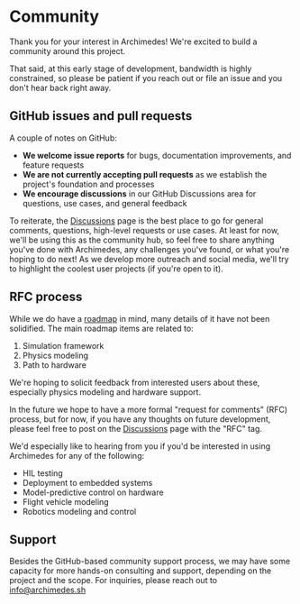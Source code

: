 # Community

Thank you for your interest in Archimedes! We're excited to build a community around this project.

That said, at this early stage of development, bandwidth is highly constrained, so please be patient if you reach out or file an issue and you don't hear back right away.

## GitHub issues and pull requests

A couple of notes on GitHub:

- **We welcome issue reports** for bugs, documentation improvements, and feature requests
- **We are not currently accepting pull requests** as we establish the project's foundation and processes
- **We encourage discussions** in our GitHub Discussions area for questions, use cases, and general feedback

To reiterate, the [Discussions](https://github.com/PineTreeLabs/archimedes/discussions) page is the best place to go for general comments, questions, high-level requests or use cases.
At least for now, we'll be using this as the community hub, so feel free to share anything you've done with Archimedes, any challenges you've found, or what you're hoping to do next!
As we develop more outreach and social media, we'll try to highlight the coolest user projects (if you're open to it).

## RFC process

While we do have a [roadmap](roadmap.md) in mind, many details of it have not been solidified.
The main roadmap items are related to:

1. Simulation framework
2. Physics modeling
3. Path to hardware

We're hoping to solicit feedback from interested users about these, especially physics modeling and hardware support.

In the future we hope to have a more formal "request for comments" (RFC) process, but for now, if you have any thoughts on future development, please feel free to post on the [Discussions](https://github.com/PineTreeLabs/archimedes/discussions) page with the "RFC" tag.

We'd especially like to hearing from you if you'd be interested in using Archimedes for any of the following:

* HIL testing
* Deployment to embedded systems
* Model-predictive control on hardware
* Flight vehicle modeling
* Robotics modeling and control


## Support

Besides the GitHub-based community support process, we may have some capacity for more hands-on consulting and support, depending on the project and the scope.
For inquiries, please reach out to [info@archimedes.sh](mailto:info@archimedes.sh)